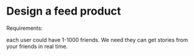 # Design a feed product

Requirements:

each user could have 1-1000 friends. We need they can get stories from your friends in real time.